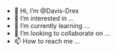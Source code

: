 - 👋 Hi, I’m @Davis-Drex
- 👀 I’m interested in ...
- 🌱 I’m currently learning ...
- 💞️ I’m looking to collaborate on ...
- 📫 How to reach me ...

<!---
Davis-Drex/Davis-Drex is a ✨ special ✨ repository because its `README.md` (this file) appears on your GitHub profile.
You can click the Preview link to take a look at your changes.
--->

